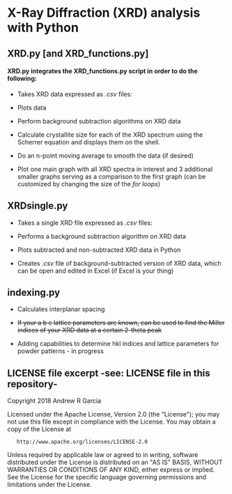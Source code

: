 # X-Ray Diffraction (XRD) analysis with Python

## XRD.py [and XRD_functions.py]
#### XRD.py integrates the XRD_functions.py script in order to do the following:

* Takes XRD data expressed as *.csv* files:

* Plots data

* Perform background subtraction algorithms on XRD data

* Calculate crystallite size for each of the XRD spectrum
using the Scherrer equation and displays them on the shell.

* Do an n-point moving average to smooth the data (if desired)

* Plot one main graph with all XRD spectra in interest and 3 additional
smaller graphs serving as a comparison to the first graph (can be customized
by changing the size of the *for loops*)

## XRDsingle.py

* Takes a single XRD file expressed as *.csv* files:

* Performs a background subtraction algorithm on XRD data

* Plots subtracted and non-subtracted XRD data in Python

* Creates *.csv* file of background-subtracted version of XRD data, which can be open and edited in Excel (if Excel is your thing)

## indexing.py

* Calculates interplanar spacing

* ~~If your a b c lattice parameters are known, can be used to find the Miller indices of your XRD data at a certain 2-theta peak~~

* Adding capabilities to determine hkl indices and lattice parameters for powder patterns - in progress

## LICENSE file excerpt -see: LICENSE file in this repository-

   Copyright 2018 Andrew R Garcia

   Licensed under the Apache License, Version 2.0 (the "License");
   you may not use this file except in compliance with the License.
   You may obtain a copy of the License at

       http://www.apache.org/licenses/LICENSE-2.0

   Unless required by applicable law or agreed to in writing, software
   distributed under the License is distributed on an "AS IS" BASIS,
   WITHOUT WARRANTIES OR CONDITIONS OF ANY KIND, either express or implied.
   See the License for the specific language governing permissions and
   limitations under the License.
